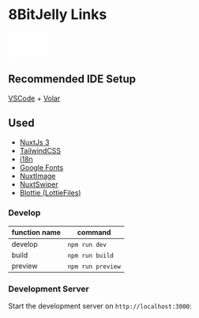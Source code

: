 # 8BitJelly Links

![8BitJelly](https://raw.githubusercontent.com/8bitjelly/website-v2/master/public/logo_white.png?token=GHSAT0AAAAAACFVDGX3WI4XRF64G2NPUEAUZKWBHFA)

## Recommended IDE Setup

[VSCode](https://code.visualstudio.com/) + [Volar](https://marketplace.visualstudio.com/items?itemName=johnsoncodehk.volar)

## Used

* [NuxtJs 3](https://nuxt.com/)
* [TailwindCSS](https://tailwindcss.com/)
* [i18n](https://i18n.nuxtjs.org/)
* [Google Fonts](https://google-fonts.nuxtjs.org/)
* [NuxtImage](https://image.nuxt.com/)
* [NuxtSwiper](https://nuxt.com/modules/swiper)
* [Blottie (LottieFiles)](https://github.com/Applelo/blottie)

### Develop

| function name   | command                 |
|-----------------|-------------------------|
| develop         | `npm run dev`           |
| build           | `npm run build`         |
| preview		  | `npm run preview`		|

### Development Server

Start the development server on `http://localhost:3000`:
